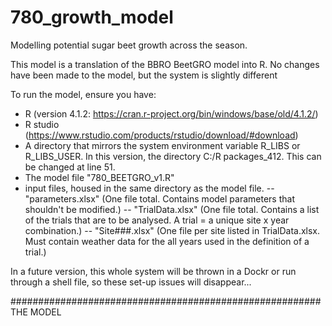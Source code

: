 # 780_growth_model

Modelling potential sugar beet growth across the season.

This model is a translation of the BBRO BeetGRO model into R. No changes have been made to the model, but the system is slightly different

To run the model, ensure you have:
- R (version 4.1.2: https://cran.r-project.org/bin/windows/base/old/4.1.2/)
- R studio (https://www.rstudio.com/products/rstudio/download/#download)
- A directory that mirrors the system environment variable R_LIBS or R_LIBS_USER. In this version, the directory C:/R packages_412. This can be changed at line 51.
- The model file "780_BEETGRO_v1.R"
- input files, housed in the same directory as the model file.
-- "parameters.xlsx" (One file total. Contains model parameters that shouldn't be modified.)
-- "TrialData.xlsx" (One file total. Contains a list of the trials that are to be analysed. A trial = a unique site x year combination.)
-- "Site###.xlsx" (One file per site listed in TrialData.xlsx. Must contain weather data for the all years used in the definition of a trial.)

In a future version, this whole system will be thrown in a Dockr or run through a shell file, so these set-up issues will disappear...

########################################################
THE MODEL
